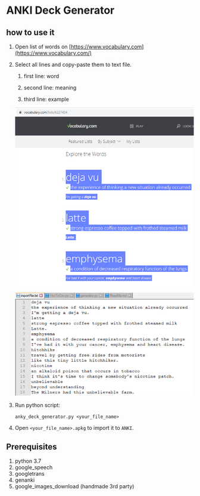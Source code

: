 # ANKI Deck Generator

## how to use it

1. Open list of words on [https://www.vocabulary.com](https://www.vocabulary.com/)

2. Select all lines and copy-paste them to text file.

   1. first line: word

   2. second line: meaning

   3. third line: example

   ![Example_web_page](Example_web_page.png)

   ![Example_Notepad](Example_Notepad.png)

3. Run python script: 

   ```
   anky_deck_generator.py <your_file_name>
   ```

4. Open `<your_file_name>.apkg` to import it to `ANKI`.

## Prerequisites

1. python 3.7
2. google_speech
3. googletrans
4. genanki
5. google_images_download (handmade 3rd party)